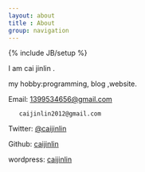 ```yaml
---
layout: about
title : About
group: navigation
---
```

{% include JB/setup %}

I am cai jinlin .

my hobby:programming, blog ,website. 

Email:  1399534656@gmail.com

       caijinlin2012@gmail.com

Twitter: [@caijinlin](https://twitter.com/caijinlin)

Github: [caijinlin](https://github.com/caijinlin)

wordpress: [caijinlin](http://caijinlin.tk)
